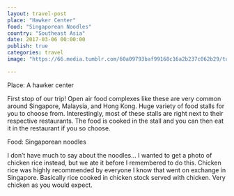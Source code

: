 ```yaml
---
layout: travel-post
place: "Hawker Center"
food: "Singaporean Noodles"
country: "Southeast Asia"
date: 2017-03-06 00:00:00
publish: true
categories: travel
image: "https://66.media.tumblr.com/60a09793baf99168c16a2b237c062b29/tumblr_p0t7n9Sk6J1wkhtd7o1_1280.jpg"

---
```


Place: A hawker center

First stop of our trip! Open air food complexes like these are very common around Singapore, Malaysia, and Hong Kong. Huge variety of food stalls for you to choose from. Interestingly, most of these stalls are right next to their respective restaurants. The food is cooked in the stall and you can then eat it in the restaurant if you so choose.

Food: Singaporean noodles

I don’t have much to say about the noodles… I wanted to get a photo of chicken rice instead, but we ate it before I remembered to do this. Chicken rice was highly recommended by everyone I know that went on exchange in Singapore. Basically rice cooked in chicken stock served with chicken. Very chicken as you would expect.
